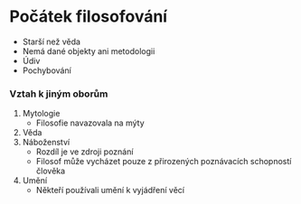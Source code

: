 # Počátek filosofování
- Starší než věda
- Nemá dané objekty ani metodologii
- Údiv
- Pochybování

### Vztah k jiným oborům
1) Mytologie
	- Filosofie navazovala na mýty
2) Věda
3) Náboženství
	- Rozdíl je ve zdroji poznání
	- Filosof může vycházet pouze z přirozených poznávacích schopností člověka
4) Umění
	- Někteří používali umění k vyjádření věcí
